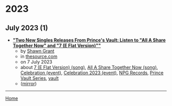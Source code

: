 # 2023

## July 2023 (1)

 - [**"Two New Singles Releases From Prince's Vault: Listen to "All A Share Together Now" and "7 (E Flat Version)""**](https://thesource.com/2023/07/07/two-new-singles-releases-from-princes-vault-listen-to-all-a-share-together-now-and-7-e-flat-version/)
    - by [Shawn Grant](../../../authors/shawn-grant/index.md)
    - in [thesource.com](../../../publications/p-t/thesource-com/index.md)
    - on 7 July 2023
    - about [7 (E Flat Version) (song)](../../../topics/song/7-e-flat-version/index.md), [All A Share Together Now (song)](../../../topics/song/all-a-share-together-now/index.md), [Celebration (event)](../../../topics/event/celebration/index.md), [Celebration 2023 (event)](../../../topics/event/celebration-2023/index.md), [NPG Records](../../../topics/npg-records/index.md), [Prince Vault Series](../../../topics/prince-vault-series/index.md), [vault](../../../topics/vault/index.md)
    - ([mirror](https://web.archive.org/web/*/https://thesource.com/2023/07/07/two-new-singles-releases-from-princes-vault-listen-to-all-a-share-together-now-and-7-e-flat-version/))

----

[Home](../index.md)
